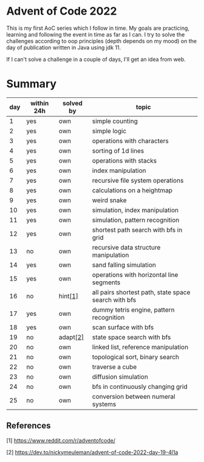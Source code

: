 # Advent of Code 2022

This is my first AoC series which I follow in time. My goals are practicing, learning and following the event in time as far as I can.
I try to solve the challenges according to oop principles (depth depends on my mood) on the day of publication written in Java using jdk 11.

If I can't solve a challenge in a couple of days, I'll get an idea from web.

# Summary

| day | within 24h | solved by | topic |
|-----|------------|-----------|-------|
| 1 | yes | own | simple counting |
| 2 | yes | own | simple logic |
| 3 | yes | own | operations with characters |
| 4 | yes | own | sorting of 1d lines |
| 5 | yes | own | operations with stacks |
| 6 | yes | own | index manipulation |
| 7 | yes | own | recursive file system operations |
| 8 | yes | own | calculations on a heightmap|
| 9 | yes | own | weird snake |
| 10 | yes | own | simulation, index manipulation |
| 11 | yes | own | simulation, pattern recognition |
| 12 | yes | own | shortest path search with bfs in grid |
| 13 | no | own | recursive data structure manipulation |
| 14 | yes | own | sand falling simulation|
| 15 | yes | own | operations with horizontal line segments |
| 16 | no | hint[[1]](#1) | all pairs shortest path, state space search with bfs |
| 17 | yes | own | dummy tetris engine, pattern recognition |
| 18 | yes | own | scan surface with bfs |
| 19 | no | adapt[[2]](#2) | state space search with bfs |
| 20 | no | own | linked list, reference manipulation |
| 21 | no | own | topological sort, binary search |
| 22 | no | own | traverse a cube |
| 23 | no | own | diffusion simulation |
| 24 | no | own | bfs in continuously changing grid |
| 25 | no | own | conversion between numeral systems |

## References
<a id="1">[1]</a>
https://www.reddit.com/r/adventofcode/

<a id="1">[2]</a>
https://dev.to/nickymeuleman/advent-of-code-2022-day-19-4l1a
